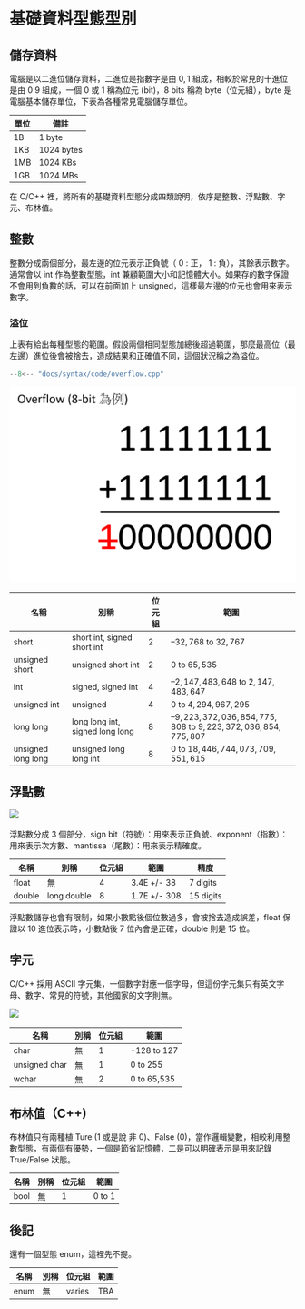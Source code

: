 # 基礎資料型態型別

## 儲存資料

電腦是以二進位儲存資料，二進位是指數字是由 $0,1$ 組成，相較於常見的十進位是由 $0~9$ 組成，一個 $0$ 或 $1$ 稱為位元 (bit)，8 bits 稱為 byte（位元組），byte 是電腦基本儲存單位，下表為各種常見電腦儲存單位。

| 單位  | 備註         |
| --- | ---------- |
| 1B  | 1 byte     |
| 1KB | 1024 bytes |
| 1MB | 1024 KBs   |
| 1GB | 1024 MBs   |

在 C/C++ 裡，將所有的基礎資料型態分成四類說明，依序是整數、浮點數、字元、布林值。

## 整數

整數分成兩個部分，最左邊的位元表示正負號（ $0$ : 正， $1$ : 負），其餘表示數字。
通常會以 int 作為整數型態，int 兼顧範圍大小和記憶體大小。如果存的數字保證不會用到負數的話，可以在前面加上 unsigned，這樣最左邊的位元也會用來表示數字。

### 溢位

上表有給出每種型態的範圍。假設兩個相同型態加總後超過範圍，那麼最高位（最左邊）進位後會被捨去，造成結果和正確值不同，這個狀況稱之為溢位。

```cpp
--8<-- "docs/syntax/code/overflow.cpp"
```

![](images/overflow.png)

| 名稱                 | 別稱                              | 位元組   | 範圍                                                            |
| ------------------ | ------------------------------- | ----- | ------------------------------------------------------------- |
| short              | short int, signed short int     |  $2$  |  $–32,768$ to $32,767$                                        |
| unsigned short     | unsigned short int              |  $2$  |  $0$ to $65,535$                                              |
| int                | signed, signed int              |  $4$  |  $–2,147,483,648$ to $2,147,483,647$                          |
| unsigned int       | unsigned                        |  $4$  |  $0$ to $4,294,967,295$                                       |
| long long          | long long int, signed long long |  $8$  |  $–9,223,372,036,854,775,808$ to $9,223,372,036,854,775,807$  |
| unsigned long long | unsigned long long int          |  $8$  |  $0$ to $18,446,744,073,709,551,615$                          |

## 浮點數

![](images/IEEE754.png)

浮點數分成 $3$ 個部分，sign bit（符號）：用來表示正負號、exponent（指數）：用來表示次方數、mantissa（尾數）：用來表示精確度。

| 名稱     | 別稱          | 位元組 | 範圍           | 精度        |
| ------ | ----------- | --- | ------------ | --------- |
| float  | 無           | 4   | 3.4E +/- 38  | 7 digits  |
| double | long double | 8   | 1.7E +/- 308 | 15 digits |

浮點數儲存也會有限制，如果小數點後個位數過多，會被捨去造成誤差，float 保證以 10 進位表示時，小數點後 7 位內會是正確，double 則是 15 位。

## 字元

C/C++ 採用 ASCII 字元集，一個數字對應一個字母，但這份字元集只有英文字母、數字、常見的符號，其他國家的文字則無。

![](images/ASCII.jpg)

| 名稱            | 別稱 | 位元組 | 範圍          |
| ------------- | -- | --- | ----------- |
| char          | 無  | 1   | -128 to 127 |
| unsigned char | 無  | 1   | 0 to 255    |
| wchar         | 無  | 2   | 0 to 65,535 |

## 布林值（C++)

布林值只有兩種植 Ture (1 或是說 非 0)、False (0)，當作邏輯變數，相較利用整數型態，有兩個有優勢，一個是節省記憶體，二是可以明確表示是用來記錄 True/False 狀態。

| 名稱   | 別稱 | 位元組 | 範圍     |
| ---- | -- | --- | ------ |
| bool | 無  | 1   | 0 to 1 |

## 後記

還有一個型態 enum，這裡先不提。

| 名稱   | 別稱 | 位元組    | 範圍  |
| ---- | -- | ------ | --- |
| enum | 無  | varies | TBA |
